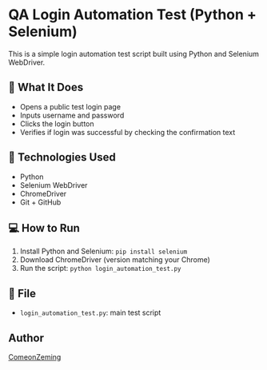 # QA Login Automation Test (Python + Selenium)

This is a simple login automation test script built using Python and Selenium WebDriver.

## 🔧 What It Does
- Opens a public test login page
- Inputs username and password
- Clicks the login button
- Verifies if login was successful by checking the confirmation text

## 🧪 Technologies Used
- Python
- Selenium WebDriver
- ChromeDriver
- Git + GitHub

## 💻 How to Run
1. Install Python and Selenium: `pip install selenium`
2. Download ChromeDriver (version matching your Chrome)
3. Run the script: `python login_automation_test.py`

## 📁 File
- `login_automation_test.py`: main test script

## Author
[ComeonZeming](https://github.com/ComeonZeming)
